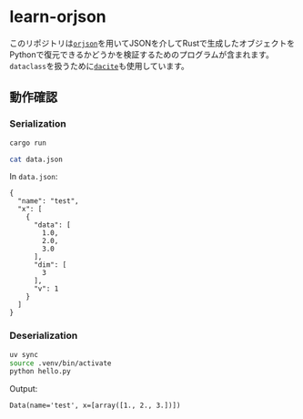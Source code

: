 # learn-orjson
このリポジトリは[`orjson`](https://pypi.org/project/orjson/)を用いてJSONを介してRustで生成したオブジェクトをPythonで復元できるかどうかを検証するためのプログラムが含まれます。`dataclass`を扱うために[`dacite`](https://pypi.org/project/dacite/)も使用しています。

## 動作確認

### Serialization
```bash
cargo run
```

```bash
cat data.json
```

In `data.json`:
```
{
  "name": "test",
  "x": [
    {
      "data": [
        1.0,
        2.0,
        3.0
      ],
      "dim": [
        3
      ],
      "v": 1
    }
  ]
}
```

### Deserialization
```bash
uv sync
source .venv/bin/activate
python hello.py
```

Output:
```
Data(name='test', x=[array([1., 2., 3.])])
```
